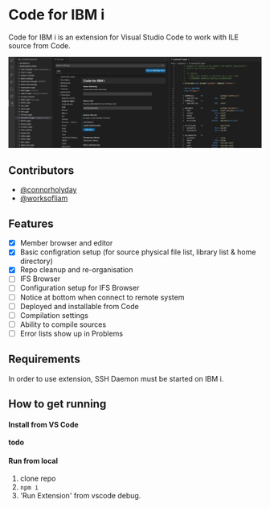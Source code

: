 # Code for IBM i

Code for IBM i is an extension for Visual Studio Code to work with ILE source from Code.

![](media/image.png)

## Contributors

* [@connorholyday](https://github.com/connorholyday)
* [@worksofliam](https://github.com/worksofliam)

## Features

* [X] Member browser and editor
* [X] Basic configration setup (for source physical file list, library list & home directory)
* [X] Repo cleanup and re-organisation
* [ ] IFS Browser
* [ ] Configuration setup for IFS Browser
* [ ] Notice at bottom when connect to remote system
* [ ] Deployed and installable from Code
* [ ] Compilation settings
* [ ] Ability to compile sources
* [ ] Error lists show up in Problems

## Requirements

In order to use extension, SSH Daemon must be started on IBM i.

## How to get running

#### Install from VS Code

**todo**

#### Run from local

1. clone repo
2. `npm i`
3. 'Run Extension' from vscode debug.
